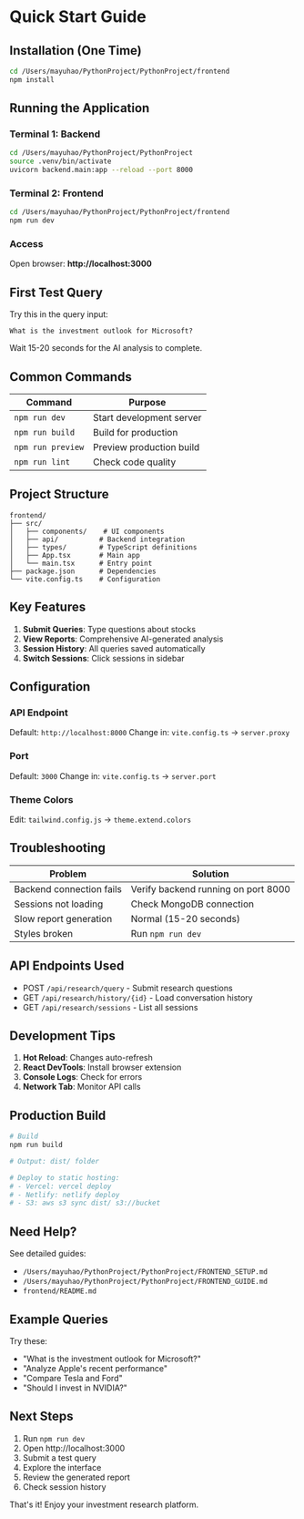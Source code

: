# Quick Start Guide

## Installation (One Time)

```bash
cd /Users/mayuhao/PythonProject/PythonProject/frontend
npm install
```

## Running the Application

### Terminal 1: Backend
```bash
cd /Users/mayuhao/PythonProject/PythonProject
source .venv/bin/activate
uvicorn backend.main:app --reload --port 8000
```

### Terminal 2: Frontend
```bash
cd /Users/mayuhao/PythonProject/PythonProject/frontend
npm run dev
```

### Access
Open browser: **http://localhost:3000**

## First Test Query

Try this in the query input:
```
What is the investment outlook for Microsoft?
```

Wait 15-20 seconds for the AI analysis to complete.

## Common Commands

| Command | Purpose |
|---------|---------|
| `npm run dev` | Start development server |
| `npm run build` | Build for production |
| `npm run preview` | Preview production build |
| `npm run lint` | Check code quality |

## Project Structure

```
frontend/
├── src/
│   ├── components/    # UI components
│   ├── api/          # Backend integration
│   ├── types/        # TypeScript definitions
│   ├── App.tsx       # Main app
│   └── main.tsx      # Entry point
├── package.json      # Dependencies
└── vite.config.ts    # Configuration
```

## Key Features

1. **Submit Queries**: Type questions about stocks
2. **View Reports**: Comprehensive AI-generated analysis
3. **Session History**: All queries saved automatically
4. **Switch Sessions**: Click sessions in sidebar

## Configuration

### API Endpoint
Default: `http://localhost:8000`
Change in: `vite.config.ts` → `server.proxy`

### Port
Default: `3000`
Change in: `vite.config.ts` → `server.port`

### Theme Colors
Edit: `tailwind.config.js` → `theme.extend.colors`

## Troubleshooting

| Problem | Solution |
|---------|----------|
| Backend connection fails | Verify backend running on port 8000 |
| Sessions not loading | Check MongoDB connection |
| Slow report generation | Normal (15-20 seconds) |
| Styles broken | Run `npm run dev` |

## API Endpoints Used

- POST `/api/research/query` - Submit research questions
- GET `/api/research/history/{id}` - Load conversation history
- GET `/api/research/sessions` - List all sessions

## Development Tips

1. **Hot Reload**: Changes auto-refresh
2. **React DevTools**: Install browser extension
3. **Console Logs**: Check for errors
4. **Network Tab**: Monitor API calls

## Production Build

```bash
# Build
npm run build

# Output: dist/ folder

# Deploy to static hosting:
# - Vercel: vercel deploy
# - Netlify: netlify deploy
# - S3: aws s3 sync dist/ s3://bucket
```

## Need Help?

See detailed guides:
- `/Users/mayuhao/PythonProject/PythonProject/FRONTEND_SETUP.md`
- `/Users/mayuhao/PythonProject/PythonProject/FRONTEND_GUIDE.md`
- `frontend/README.md`

## Example Queries

Try these:
- "What is the investment outlook for Microsoft?"
- "Analyze Apple's recent performance"
- "Compare Tesla and Ford"
- "Should I invest in NVIDIA?"

## Next Steps

1. Run `npm run dev`
2. Open http://localhost:3000
3. Submit a test query
4. Explore the interface
5. Review the generated report
6. Check session history

That's it! Enjoy your investment research platform.
